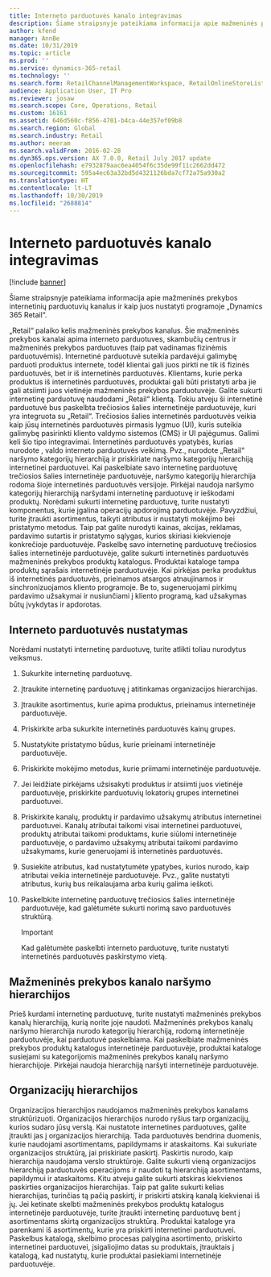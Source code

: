 ```yaml
---
title: Interneto parduotuvės kanalo integravimas
description: Šiame straipsnyje pateikiama informacija apie mažmeninės prekybos internetinių parduotuvių kanalus ir kaip juos nustatyti programoje „Dynamics 365 Retail“.
author: kfend
manager: AnnBe
ms.date: 10/31/2019
ms.topic: article
ms.prod: ''
ms.service: dynamics-365-retail
ms.technology: ''
ms.search.form: RetailChannelManagementWorkspace, RetailOnlineStoreList
audience: Application User, IT Pro
ms.reviewer: josaw
ms.search.scope: Core, Operations, Retail
ms.custom: 16161
ms.assetid: 646d560c-f856-4701-b4ca-44e357ef09b8
ms.search.region: Global
ms.search.industry: Retail
ms.author: meeram
ms.search.validFrom: 2016-02-28
ms.dyn365.ops.version: AX 7.0.0, Retail July 2017 update
ms.openlocfilehash: e7932879aac6ea4054f6c35de99f11c2662dd472
ms.sourcegitcommit: 595a4ec63a32bd5d4321126bda7cf72a75a930a2
ms.translationtype: HT
ms.contentlocale: lt-LT
ms.lasthandoff: 10/30/2019
ms.locfileid: "2688814"
---
```

# <a name="set-up-an-online-store-channel"></a>Interneto parduotuvės kanalo integravimas

[!include [banner](includes/banner.md)]

Šiame straipsnyje pateikiama informacija apie mažmeninės prekybos internetinių parduotuvių kanalus ir kaip juos nustatyti programoje „Dynamics 365 Retail“.

„Retail“ palaiko kelis mažmeninės prekybos kanalus. Šie mažmeninės prekybos kanalai apima interneto parduotuves, skambučių centrus ir mažmeninės prekybos parduotuves (taip pat vadinamas fizinėmis parduotuvėmis). Internetinė parduotuvė suteikia pardavėjui galimybę parduoti produktus internete, todėl klientai gali juos pirkti ne tik iš fizinės parduotuvės, bet ir iš internetinės parduotuvės. Klientams, kurie perka produktus iš internetinės parduotuvės, produktai gali būti pristatyti arba jie gali atsiimti juos vietinėje mažmeninės prekybos parduotuvėje. Galite sukurti internetinę parduotuvę naudodami „Retail“ klientą. Tokiu atveju ši internetinė parduotuvė bus paskelbta trečiosios šalies internetinėje parduotuvėje, kuri yra integruota su „Retail“. Trečiosios šalies internetinės parduotuvės veikia kaip jūsų internetinės parduotuvės pirmasis lygmuo (UI), kuris suteikia galimybę pasirinkti kliento valdymo sistemos (CMS) ir UI pajėgumus. Galimi keli šio tipo integravimai. Internetinės parduotuvės ypatybės, kurias nurodote , valdo interneto parduotuvės veikimą. Pvz., nurodote „Retail“ naršymo kategorijų hierarchiją ir priskiriate naršymo kategorijų hierarchiją internetinei parduotuvei. Kai paskelbiate savo internetinę parduotuvę trečiosios šalies internetinėje parduotuvėje, naršymo kategorijų hierarchija rodoma šioje internetinės parduotuvės versijoje. Pirkėjai naudoja naršymo kategorijų hierarchiją naršydami internetinę parduotuvę ir ieškodami produktų. Norėdami sukurti internetinę parduotuvę, turite nustatyti komponentus, kurie įgalina operacijų apdorojimą parduotuvėje. Pavyzdžiui, turite įtraukti asortimentus, taikyti atributus ir nustatyti mokėjimo bei pristatymo metodus. Taip pat galite nurodyti kainas, akcijas, reklamas, pardavimo sutartis ir pristatymo sąlygas, kurios skiriasi kiekvienoje konkrečioje parduotuvėje. Paskelbę savo internetinę parduotuvę trečiosios šalies internetinėje parduotuvėje, galite sukurti internetinės parduotuvės mažmeninės prekybos produktų katalogus. Produktai kataloge tampa produktų sąrašais internetinėje parduotuvėje. Kai pirkėjas perka produktus iš internetinės parduotuvės, prieinamos atsargos atnaujinamos ir sinchronizuojamos kliento programoje. Be to, sugeneruojami pirkimų pardavimo užsakymai ir nusiunčiami į kliento programą, kad užsakymas būtų įvykdytas ir apdorotas.

## <a name="set-up-an-online-store"></a>Interneto parduotuvės nustatymas

Norėdami nustatyti internetinę parduotuvę, turite atlikti toliau nurodytus veiksmus.

1. Sukurkite internetinę parduotuvę.
2. Įtraukite internetinę parduotuvę į atitinkamas organizacijos hierarchijas.
3. Įtraukite asortimentus, kurie apima produktus, prieinamus internetinėje parduotuvėje.
4. Priskirkite arba sukurkite internetinės parduotuvės kainų grupes.
5. Nustatykite pristatymo būdus, kurie prieinami internetinėje parduotuvėje.
6. Priskirkite mokėjimo metodus, kurie priimami internetinėje parduotuvėje.
7. Jei leidžiate pirkėjams užsisakyti produktus ir atsiimti juos vietinėje parduotuvėje, priskirkite parduotuvių lokatorių grupes internetinei parduotuvei.
8. Priskirkite kanalų, produktų ir pardavimo užsakymų atributus internetinei parduotuvei. Kanalų atributai taikomi visai internetinei parduotuvei, produktų atributai taikomi produktams, kurie siūlomi internetinėje parduotuvėje, o pardavimo užsakymų atributai taikomi pardavimo užsakymams, kurie generuojami iš internetinės parduotuvės.
9. Susiekite atributus, kad nustatytumėte ypatybes, kurios nurodo, kaip atributai veikia internetinėje parduotuvėje. Pvz., galite nustatyti atributus, kurių bus reikalaujama arba kurių galima ieškoti.
10. Paskelbkite internetinę parduotuvę trečiosios šalies internetinėje parduotuvėje, kad galėtumėte sukurti norimą savo parduotuvės struktūrą.

    > [!IMPORTANT]
    > Kad galėtumėte paskelbti interneto parduotuvę, turite nustatyti internetinės parduotuvės paskirstymo vietą.

## <a name="retail-channel-navigation-hierarchies"></a>Mažmeninės prekybos kanalo naršymo hierarchijos

Prieš kurdami internetinę parduotuvę, turite nustatyti mažmeninės prekybos kanalų hierarchiją, kurią norite joje naudoti. Mažmeninės prekybos kanalų naršymo hierarchija nurodo kategorijų hierarchiją, rodomą internetinėje parduotuvėje, kai parduotuvė paskelbiama. Kai paskelbiate mažmeninės prekybos produktų katalogus internetinėje parduotuvėje, produktai kataloge susiejami su kategorijomis mažmeninės prekybos kanalų naršymo hierarchijoje. Pirkėjai naudoja hierarchiją naršyti internetinėje parduotuvėje.

## <a name="organization-hierarchies"></a>Organizacijų hierarchijos

Organizacijos hierarchijos naudojamos mažmeninės prekybos kanalams struktūrizuoti. Organizacijos hierarchijos nurodo ryšius tarp organizacijų, kurios sudaro jūsų verslą. Kai nustatote internetines parduotuves, galite įtraukti jas į organizacijos hierarchiją. Tada parduotuvės bendrina duomenis, kurie naudojami asortimentams, papildymams ir ataskaitoms. Kai sukuriate organizacijos struktūrą, jai priskiriate paskirtį. Paskirtis nurodo, kaip hierarchija naudojama verslo struktūroje. Galite sukurti vieną organizacijos hierarchiją parduotuvės operacijoms ir naudoti tą hierarchiją asortimentams, papildymui ir ataskaitoms. Kitu atveju galite sukurti atskiras kiekvienos paskirties organizacijos hierarchijas. Taip pat galite sukurti kelias hierarchijas, turinčias tą pačią paskirtį, ir priskirti atskirą kanalą kiekvienai iš jų. Jei ketinate skelbti mažmeninės prekybos produktų katalogus internetinėje parduotuvėje, turite įtraukti internetinę parduotuvę bent į asortimentams skirtą organizacijos struktūrą. Produktai kataloge yra parenkami iš asortimentų, kurie yra priskirti internetinei parduotuvei. Paskelbus katalogą, skelbimo procesas palygina asortimento, priskirto internetinei parduotuvei, įsigaliojimo datas su produktais, įtrauktais į katalogą, kad nustatytų, kurie produktai pasiekiami internetinėje parduotuvėje.

